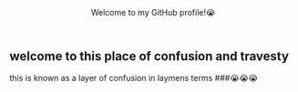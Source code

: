 <header>
Welcome to my GitHub profile!😭
</header>

## welcome to this place of confusion and travesty
this is known as a layer of confusion 
in laymens terms
###😭😭😭
